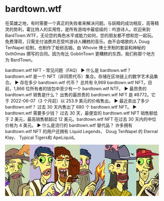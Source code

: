 # bardtown.wtf

在英雄之地，有时需要一个真正的失败者来解决问题。与妖精的成功相反，高等精灵的势利，霍比特人的实用性，是所有游戏中最低级的：吟游诗人。欢迎来到 BardTown.WTF，无论您的角色水平或能力如何，您的朋友都不想和您一起玩。免费薄荷，只需支付油费并忍受吟游诗人糟糕的音乐。由不会唱歌的人 Doug TenNapel 绘制，也制作了蚯蚓吉姆。由 Whovie 博士烹制的套装和神秘的 0xth0mas 撰写的合同。因为有比 GoblinTown 更糟糕的东西，我们称那个地方为 BardTown。

bardtown.wtf NFT - 常见问题（FAQ）
▶ 什么是 bardtown.wtf？
bardtown.wtf 是一个 NFT（非同质代币）集合。存储在区块链上的数字艺术品集合。
▶ 存在多少 bardtown.wtf 代币？
总共有 9,969 bardtown.wtf NFT。目前，1,866 位所有者的钱包中至少有一个 bardtown.wtf NTF。
▶ 最昂贵的 bardtown.wtf 销售是什么？
出售的最昂贵的 bardtown.wtf NFT 是 #8772。它于 2022-06-07（3 个月前）以 253.9 美元的价格售出。
▶ 最近卖出了多少 bardtown.wtf？
过去 30 天内售出了 680 个 bardtown.wtf NFT。
▶ bardtown.wtf 需要多少钱？
过去 30 天，最便宜的 bardtown.wtf NFT 销售额低于 2 美元，最高销售额超过 12 美元。bardtown.wtf NFT 在过去 30 天内的中位价格为 4 美元。
▶ 什么是流行的 bardtown.wtf 替代品？
许多拥有 bardtown.wtf NFT 的用户还拥有 Liquid Legends、 Doug TenNapel 的 Eternal Klay、 Typical Tigers和 ApeLiquid。

![nft](600x200.jpg)
